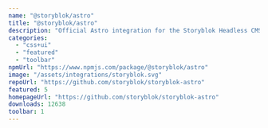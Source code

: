 ```yaml
---
name: "@storyblok/astro"
title: "@storyblok/astro"
description: "Official Astro integration for the Storyblok Headless CMS"
categories:
  - "css+ui"
  - "featured"
  - "toolbar"
npmUrl: "https://www.npmjs.com/package/@storyblok/astro"
image: "/assets/integrations/storyblok.svg"
repoUrl: "https://github.com/storyblok/storyblok-astro"
featured: 5
homepageUrl: "https://github.com/storyblok/storyblok-astro"
downloads: 12638
toolbar: 1
---
```

